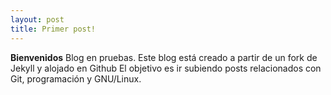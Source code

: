 ```yaml
---
layout: post
title: Primer post!
---
```


**Bienvenidos**
Blog en pruebas. 
Este blog está creado a partir de un fork de Jekyll y alojado en Github
El objetivo es ir subiendo posts relacionados con Git, programación y GNU/Linux.



